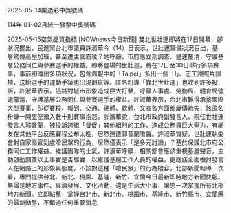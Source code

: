 
2025-05-14樂透彩中獎號碼

                                
114年 01~02月統一發票中獎號碼
                             
2025-05-15空氣品質指標
                              [NOWnews今日新聞] 雙北世壯運即將在17日開幕，卻狀況擺出，民進黨台北市議員許淑華今（14）日表示，世壯運籌備狀況百出，基層驚傳高壓加班，甚至遭主管霸凌？她呼籲，市府應立刻調查、儘速釐清，守護基層公務同仁與參賽選手的權益。即將登場的世壯運，將在17日至30日舉行多項賽事，事前卻傳出多項狀況，包含海報中的「Taipei」多出一個「I」、志工證照片誤植，送給選手的運動手錶也出現瑕疵等。匿名粉專「靠北世壯運」也收到許多投訴，許淑華表示，這將對城市形象造成巨大打擊，呼籲人事處、勞動局、體育局儘速釐清，守護基層公務同仁與參賽選手的權益。許淑華表示，台北市難得承接國際大型賽事，卻從賽程、報到、交通、硬體、軟體、文宣各方面都屢傳疏失，該匿名粉專一開張便湧入數十則賽事抱怨。許淑華說，台北市政府副發言人、現任世壯運發言人郭音蘭，被投訴跨組「督促」其他組別的工作，造成公務員巨大壓力，有網友在其他平台反應賽程公布太晚，居然還遭郭音蘭嗆聲。許淑華質疑，世壯運執委會對自家高官到處嗆民眾的行為，居然僅表示「是多元討論」？基於保護北市府公務同仁工作權益、維護團隊的士氣。許淑華呼籲，相關部會應該重視基層聲音，主動啟動調查以上事實是否屬實，以維護基層工作人員的權益，更應該全面檢討發言人在網路上的形象與態度，不該對這種「嗆民眾」的行為縱容。北部新聞報導一次看，專門提供台北、新北、桃園、基隆、新竹、宜蘭今日最新即時地方新聞快報。無論是地方事件、經濟發展、文化活動，還是生活大小事，讓您一次掌握所有北部地方新聞。立即點擊，掌握台北市、新北市、桃園市、基隆市、新竹縣市、宜蘭縣的最新動態，不錯過任何重要消息